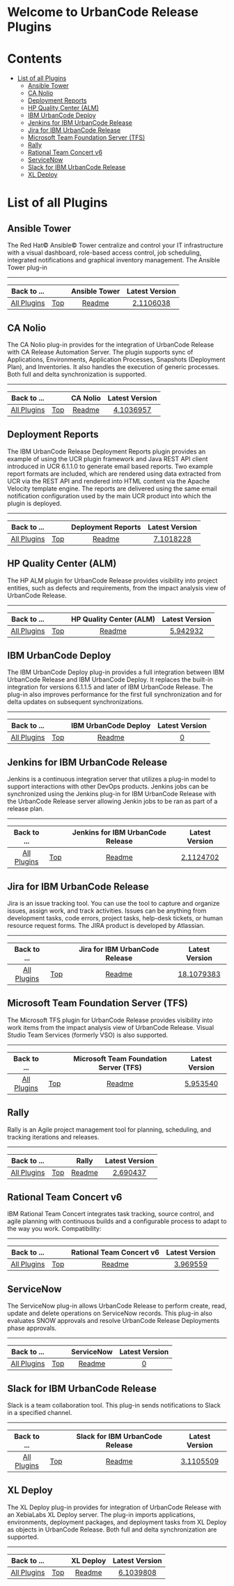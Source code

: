 
Welcome to UrbanCode Release Plugins
====================================

Contents
========

* [List of all Plugins](#list-of-all-plugins)
	* [Ansible Tower](#ansible-tower)
	* [CA Nolio](#ca-nolio)
	* [Deployment Reports](#deployment-reports)
	* [HP Quality Center (ALM)](#hp-quality-center-alm)
	* [IBM UrbanCode Deploy](#ibm-urbancode-deploy)
	* [Jenkins for IBM UrbanCode Release](#jenkins-for-ibm-urbancode-release)
	* [Jira for IBM UrbanCode Release](#jira-for-ibm-urbancode-release)
	* [Microsoft Team Foundation Server (TFS)](#microsoft-team-foundation-server-tfs)
	* [Rally](#rally)
	* [Rational Team Concert v6](#rational-team-concert-v6)
	* [ServiceNow](#servicenow)
	* [Slack for IBM UrbanCode Release](#slack-for-ibm-urbancode-release)
	* [XL Deploy](#xl-deploy)

# List of all Plugins

## Ansible Tower


The Red Hat© Ansible© Tower centralize and control your IT infrastructure with a visual dashboard, role-based access  control, job scheduling, integrated notifications and graphical inventory management. The Ansible Tower plug-in

---

|Back to ...||Ansible Tower |Latest Version|
| :---: | :---: | :---: | :---: |
|[All Plugins](../index.md)|[Top](#contents)|[Readme](ucr-plugin-ansible/README.md)|[2.1106038](https://raw.githubusercontent.com/UrbanCode/IBM-UCR-PLUGINS/main/files/ucr-plugin-ansible/ucr-plugin-ansible-tower-2.1106038.zip)|

## CA Nolio


The CA Nolio plug-in provides for the integration of UrbanCode Release with CA Release Automation Server. The plugin  supports sync of Applications, Environments, Application Processes, Snapshots (Deployment Plan), and Inventories. It  also handles the execution of generic processes. Both full and delta synchronization is supported.

---

|Back to ...||CA Nolio |Latest Version|
| :---: | :---: | :---: | :---: |
|[All Plugins](../index.md)|[Top](#contents)|[Readme](ucr-plugin-nolio/README.md)|[4.1036957](https://raw.githubusercontent.com/UrbanCode/IBM-UCR-PLUGINS/main/files/ucr-plugin-nolio/ucr-plugin-nolio-4.1036957.zip)|

## Deployment Reports


The IBM UrbanCode Release Deployment Reports plugin provides an example of using the UCR plugin framework and Java REST  API client introduced in UCR 6.1.1.0 to generate email based reports. Two example report formats are included, which are  rendered using data extracted from UCR via the REST API and rendered into HTML content via the Apache Velocity template  engine. The reports are delivered using the same email notification configuration used by the main UCR product into  which the plugin is deployed.

---

|Back to ...||Deployment Reports |Latest Version|
| :---: | :---: | :---: | :---: |
|[All Plugins](../index.md)|[Top](#contents)|[Readme](DeployReport/README.md)|[7.1018228](https://raw.githubusercontent.com/UrbanCode/IBM-UCR-PLUGINS/main/files/DeployReport/ucr-plugin-deployment-reports-7.1018228.zip)|

## HP Quality Center (ALM)


The HP ALM plugin for UrbanCode Release provides visibility into project entities, such as defects and requirements,  from the impact analysis view of UrbanCode Release.

---

|Back to ...||HP Quality Center (ALM) |Latest Version|
| :---: | :---: | :---: | :---: |
|[All Plugins](../index.md)|[Top](#contents)|[Readme](ucr-plugin-hp-alm/README.md)|[5.942932](https://raw.githubusercontent.com/UrbanCode/IBM-UCR-PLUGINS/main/files/ucr-plugin-hp-alm/HP-ALM-5.942932.zip)|

## IBM UrbanCode Deploy


The IBM UrbanCode Deploy plug-in provides a full integration between IBM UrbanCode Release and IBM UrbanCode Deploy. It  replaces the built-in integration for versions 6.1.1.5 and later of IBM UrbanCode Release. The plug-in also improves  performance for the first full synchronization and for delta updates on subsequent synchronizations.

---

|Back to ...||IBM UrbanCode Deploy |Latest Version|
| :---: | :---: | :---: | :---: |
|[All Plugins](../index.md)|[Top](#contents)|[Readme](ibm-urbancode-deploy/README.md)|[0]()|

## Jenkins for IBM UrbanCode Release


Jenkins is a continuous integration server that utilizes a plug-in model to support interactions with other DevOps  products. Jenkins jobs can be synchronized using the Jenkins plug-in for IBM UrbanCode Release with the UrbanCode  Release server allowing Jenkin jobs to be ran as part of a release plan.

---

|Back to ...||Jenkins for IBM UrbanCode Release |Latest Version|
| :---: | :---: | :---: | :---: |
|[All Plugins](../index.md)|[Top](#contents)|[Readme](ucr-jenkins-ci/README.md)|[2.1124702](https://raw.githubusercontent.com/UrbanCode/IBM-UCR-PLUGINS/main/files/ucr-jenkins-ci/plugins-ucr-jenkins-ci-2.1124702.zip)|

## Jira for IBM UrbanCode Release


Jira is an issue tracking tool. You can use the tool to capture and organize issues, assign work, and track activities.  Issues can be anything from development tasks, code errors, project tasks, help-desk tickets, or human resource request  forms. The JIRA product is developed by Atlassian.

---

|Back to ...||Jira for IBM UrbanCode Release |Latest Version|
| :---: | :---: | :---: | :---: |
|[All Plugins](../index.md)|[Top](#contents)|[Readme](ucr-plugin-jira/README.md)|[18.1079383](https://raw.githubusercontent.com/UrbanCode/IBM-UCR-PLUGINS/main/files/ucr-plugin-jira/ucr-plugin-jira-18.1079383.zip)|

## Microsoft Team Foundation Server (TFS)


The Microsoft TFS plugin for UrbanCode Release provides visibility into work items from the impact analysis view of  UrbanCode Release. Visual Studio Team Services (formerly VSO) is also supported.

---

|Back to ...||Microsoft Team Foundation Server (TFS) |Latest Version|
| :---: | :---: | :---: | :---: |
|[All Plugins](../index.md)|[Top](#contents)|[Readme](ucr-plugin-tfs/README.md)|[5.953540](https://raw.githubusercontent.com/UrbanCode/IBM-UCR-PLUGINS/main/files/ucr-plugin-tfs/ucr-plugin-tfs-5.953540.zip)|

## Rally


Rally is an Agile project management tool for planning, scheduling, and tracking iterations and releases.

---

|Back to ...||Rally |Latest Version|
| :---: | :---: | :---: | :---: |
|[All Plugins](../index.md)|[Top](#contents)|[Readme](Rally/README.md)|[2.690437](https://raw.githubusercontent.com/UrbanCode/IBM-UCR-PLUGINS/main/files/Rally/ucr-plugin-rally-2.690437.zip)|

## Rational Team Concert v6


IBM Rational Team Concert integrates task tracking, source control, and agile planning with continuous builds and a  configurable process to adapt to the way you work. Compatibility:

---

|Back to ...||Rational Team Concert v6 |Latest Version|
| :---: | :---: | :---: | :---: |
|[All Plugins](../index.md)|[Top](#contents)|[Readme](RTC/README.md)|[3.969559](https://raw.githubusercontent.com/UrbanCode/IBM-UCR-PLUGINS/main/files/RTC/ucr-plugin-rtc-3.969559.zip)|

## ServiceNow


The ServiceNow plug-in allows UrbanCode Release to perform create, read, update and delete operations on ServiceNow  records. This plug-in also evaluates SNOW approvals and resolve UrbanCode Release Deployments phase approvals.

---

|Back to ...||ServiceNow |Latest Version|
| :---: | :---: | :---: | :---: |
|[All Plugins](../index.md)|[Top](#contents)|[Readme](servicenow-4/README.md)|[0]()|

## Slack for IBM UrbanCode Release


Slack is a team collaboration tool. This plug-in sends notifications to Slack in a specified channel.

---

|Back to ...||Slack for IBM UrbanCode Release |Latest Version|
| :---: | :---: | :---: | :---: |
|[All Plugins](../index.md)|[Top](#contents)|[Readme](ucr-plugin-slack/README.md)|[3.1105509](https://raw.githubusercontent.com/UrbanCode/IBM-UCR-PLUGINS/main/files/ucr-plugin-slack/ucr-plugin-slack-3.1105509.zip)|

## XL Deploy


The XL Deploy plug-in provides for integration of UrbanCode Release with an XebiaLabs XL Deploy server. The plug-in  imports applications, environments, deployment packages, and deployment tasks from XL Deploy as objects in UrbanCode  Release. Both full and delta synchronization are supported.

---

|Back to ...||XL Deploy |Latest Version|
| :---: | :---: | :---: | :---: |
|[All Plugins](../index.md)|[Top](#contents)|[Readme](ucr-xl-deploy/README.md)|[6.1039808](https://raw.githubusercontent.com/UrbanCode/IBM-UCR-PLUGINS/main/files/ucr-xl-deploy/plugins-ucr-xl-deploy-6.1039808.zip)|
